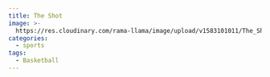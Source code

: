 ```yaml
---
title: The Shot
image: >-
  https://res.cloudinary.com/rama-llama/image/upload/v1583101011/The_Shot_zsfnn3.jpg
categories:
  - sports
tags:
  - Basketball
---
```


